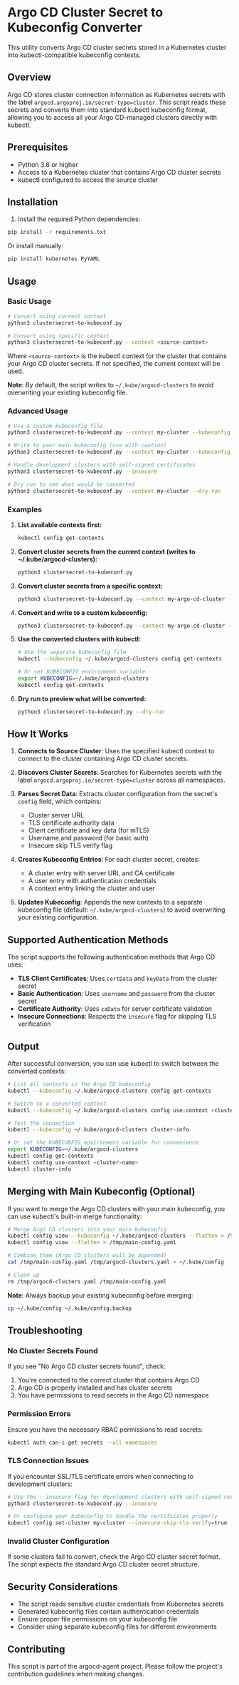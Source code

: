 # Argo CD Cluster Secret to Kubeconfig Converter

This utility converts Argo CD cluster secrets stored in a Kubernetes cluster into kubectl-compatible kubeconfig contexts.

## Overview

Argo CD stores cluster connection information as Kubernetes secrets with the label `argocd.argoproj.io/secret-type=cluster`. This script reads these secrets and converts them into standard kubectl kubeconfig format, allowing you to access all your Argo CD-managed clusters directly with kubectl.

## Prerequisites

- Python 3.6 or higher
- Access to a Kubernetes cluster that contains Argo CD cluster secrets
- kubectl configured to access the source cluster

## Installation

1. Install the required Python dependencies:

```bash
pip install -r requirements.txt
```

Or install manually:

```bash
pip install kubernetes PyYAML
```

## Usage

### Basic Usage

```bash
# Convert using current context
python3 clustersecret-to-kubeconf.py

# Convert using specific context
python3 clustersecret-to-kubeconf.py --context <source-context>
```

Where `<source-context>` is the kubectl context for the cluster that contains your Argo CD cluster secrets. If not specified, the current context will be used.

**Note**: By default, the script writes to `~/.kube/argocd-clusters` to avoid overwriting your existing kubeconfig file.

### Advanced Usage

```bash
# Use a custom kubeconfig file
python3 clustersecret-to-kubeconf.py --context my-cluster --kubeconfig /path/to/custom/config

# Write to your main kubeconfig (use with caution)
python3 clustersecret-to-kubeconf.py --context my-cluster --kubeconfig ~/.kube/config

# Handle development clusters with self-signed certificates
python3 clustersecret-to-kubeconf.py --insecure

# Dry run to see what would be converted
python3 clustersecret-to-kubeconf.py --context my-cluster --dry-run
```

### Examples

1. **List available contexts first:**
   ```bash
   kubectl config get-contexts
   ```

2. **Convert cluster secrets from the current context (writes to ~/.kube/argocd-clusters):**
   ```bash
   python3 clustersecret-to-kubeconf.py
   ```

3. **Convert cluster secrets from a specific context:**
   ```bash
   python3 clustersecret-to-kubeconf.py --context my-argo-cd-cluster
   ```

4. **Convert and write to a custom kubeconfig:**
   ```bash
   python3 clustersecret-to-kubeconf.py --context my-argo-cd-cluster --kubeconfig ~/.kube/argo-clusters
   ```

5. **Use the converted clusters with kubectl:**
   ```bash
   # Use the separate kubeconfig file
   kubectl --kubeconfig ~/.kube/argocd-clusters config get-contexts
   
   # Or set KUBECONFIG environment variable
   export KUBECONFIG=~/.kube/argocd-clusters
   kubectl config get-contexts
   ```

6. **Dry run to preview what will be converted:**
   ```bash
   python3 clustersecret-to-kubeconf.py --dry-run
   ```

## How It Works

1. **Connects to Source Cluster**: Uses the specified kubectl context to connect to the cluster containing Argo CD cluster secrets.

2. **Discovers Cluster Secrets**: Searches for Kubernetes secrets with the label `argocd.argoproj.io/secret-type=cluster` across all namespaces.

3. **Parses Secret Data**: Extracts cluster configuration from the secret's `config` field, which contains:
   - Cluster server URL
   - TLS certificate authority data
   - Client certificate and key data (for mTLS)
   - Username and password (for basic auth)
   - Insecure skip TLS verify flag

4. **Creates Kubeconfig Entries**: For each cluster secret, creates:
   - A cluster entry with server URL and CA certificate
   - A user entry with authentication credentials
   - A context entry linking the cluster and user

5. **Updates Kubeconfig**: Appends the new contexts to a separate kubeconfig file (default: `~/.kube/argocd-clusters`) to avoid overwriting your existing configuration.

## Supported Authentication Methods

The script supports the following authentication methods that Argo CD uses:

- **TLS Client Certificates**: Uses `certData` and `keyData` from the cluster secret
- **Basic Authentication**: Uses `username` and `password` from the cluster secret
- **Certificate Authority**: Uses `caData` for server certificate validation
- **Insecure Connections**: Respects the `insecure` flag for skipping TLS verification

## Output

After successful conversion, you can use kubectl to switch between the converted contexts:

```bash
# List all contexts in the Argo CD kubeconfig
kubectl --kubeconfig ~/.kube/argocd-clusters config get-contexts

# Switch to a converted context
kubectl --kubeconfig ~/.kube/argocd-clusters config use-context <cluster-name>

# Test the connection
kubectl --kubeconfig ~/.kube/argocd-clusters cluster-info

# Or set the KUBECONFIG environment variable for convenience
export KUBECONFIG=~/.kube/argocd-clusters
kubectl config get-contexts
kubectl config use-context <cluster-name>
kubectl cluster-info
```

## Merging with Main Kubeconfig (Optional)

If you want to merge the Argo CD clusters with your main kubeconfig, you can use kubectl's built-in merge functionality:

```bash
# Merge Argo CD clusters into your main kubeconfig
kubectl config view --kubeconfig ~/.kube/argocd-clusters --flatten > /tmp/argocd-clusters.yaml
kubectl config view --flatten > /tmp/main-config.yaml

# Combine them (Argo CD clusters will be appended)
cat /tmp/main-config.yaml /tmp/argocd-clusters.yaml > ~/.kube/config

# Clean up
rm /tmp/argocd-clusters.yaml /tmp/main-config.yaml
```

**Note**: Always backup your existing kubeconfig before merging:
```bash
cp ~/.kube/config ~/.kube/config.backup
```

## Troubleshooting

### No Cluster Secrets Found

If you see "No Argo CD cluster secrets found", check:

1. You're connected to the correct cluster that contains Argo CD
2. Argo CD is properly installed and has cluster secrets
3. You have permissions to read secrets in the Argo CD namespace

### Permission Errors

Ensure you have the necessary RBAC permissions to read secrets:

```bash
kubectl auth can-i get secrets --all-namespaces
```

### TLS Connection Issues

If you encounter SSL/TLS certificate errors when connecting to development clusters:

```bash
# Use the --insecure flag for development clusters with self-signed certificates
python3 clustersecret-to-kubeconf.py --insecure

# Or configure your kubeconfig to handle the certificates properly
kubectl config set-cluster my-cluster --insecure-skip-tls-verify=true
```

### Invalid Cluster Configuration

If some clusters fail to convert, check the Argo CD cluster secret format. The script expects the standard Argo CD cluster secret structure.

## Security Considerations

- The script reads sensitive cluster credentials from Kubernetes secrets
- Generated kubeconfig files contain authentication credentials
- Ensure proper file permissions on your kubeconfig file
- Consider using separate kubeconfig files for different environments

## Contributing

This script is part of the argocd-agent project. Please follow the project's contribution guidelines when making changes. 